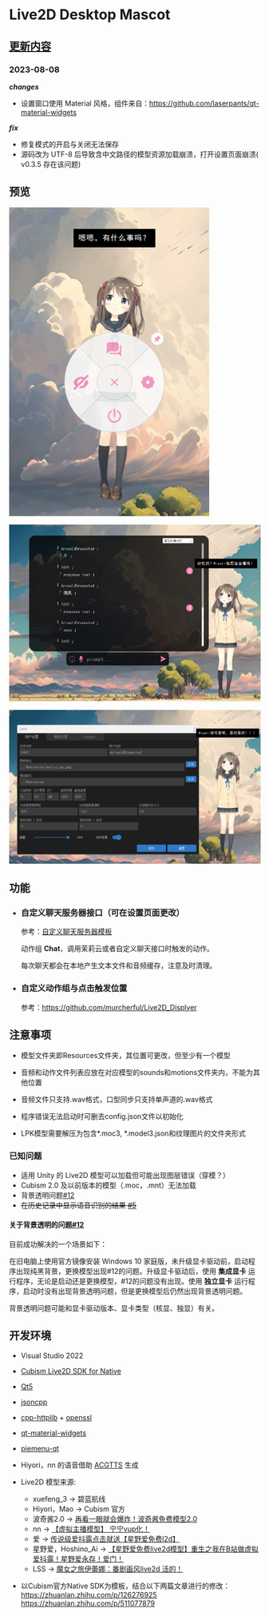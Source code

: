 # Live2D Desktop Mascot   

## [更新内容](CHANGELOG.md)
### 2023-08-08
***changes***
* 设置窗口使用 Material 风格，组件来自：https://github.com/laserpants/qt-material-widgets

***fix***
* 修复模式的开启与关闭无法保存
* 源码改为 UTF-8 后导致含中文路径的模型资源加载崩溃，打开设置页面崩溃( v0.3.5 存在该问题)

## 预览  

![预览1](sample_images/preview1.png)

![预览2](sample_images/preview2.png)

![预览3](sample_images/preview3.png)

## 功能 

* ### 自定义聊天服务器接口（可在设置页面更改）
  
	参考：[自定义聊天服务器模板](dev-server/dev-server.py)

	动作组 **Chat**，调用茉莉云或者自定义聊天接口时触发的动作。

	每次聊天都会在本地产生文本文件和音频缓存，注意及时清理。

* ### 自定义动作组与点击触发位置  


  参考：https://github.com/murcherful/Live2D_Displyer


## 注意事项

* 模型文件夹即Resources文件夹，其位置可更改，但至少有一个模型

* 音频和动作文件列表应放在对应模型的sounds和motions文件夹内，不能为其他位置  

* 音频文件只支持.wav格式，口型同步只支持单声道的.wav格式

* 程序错误无法启动时可删去config.json文件以初始化

* LPK模型需要解压为包含*.moc3, *.model3.json和纹理图片的文件夹形式

### 已知问题
- 适用 Unity 的 Live2D 模型可以加载但可能出现图层错误（穿模？）
- Cubism 2.0 及以前版本的模型（.moc，.mnt）无法加载
- 背景透明问题[#12](https://github.com/Arkueid/DesktopLive2D/issues/12) 
- <del>在历史记录中显示语音识别的结果 [#5](https://github.com/Arkueid/DesktopLive2D/issues/5) </del>
#### 关于背景透明的问题[#12](https://github.com/Arkueid/DesktopLive2D/issues/12) 

目前成功解决的一个场景如下：

在旧电脑上使用官方镜像安装 Windows 10 家庭版，未升级显卡驱动前，启动程序出现纯黑背景，更换模型出现#12的问题。升级显卡驱动后，使用 **集成显卡** 运行程序，无论是启动还是更换模型，#12的问题没有出现。使用 **独立显卡** 运行程序，启动时没有出现背景透明问题，但是更换模型后仍然出现背景透明问题。

背景透明问题可能和显卡驱动版本、显卡类型（核显、独显）有关。

## 开发环境
* Visual Studio 2022
* [Cubism Live2D SDK for Native]
* [Qt5](https://www.qt.io/download-qt-installer?hsCtaTracking=99d9dd4f-5681-48d2-b096-470725510d34%7C074ddad0-fdef-4e53-8aa8-5e8a876d6ab4)  
* [jsoncpp]  
* [cpp-httplib] + [openssl](https://slproweb.com/products/Win32OpenSSL.html)  
* [qt-material-widgets](https://github.com/laserpants/qt-material-widgets)
* [piemenu-qt](https://github.com/SimonBuxx/piemenu-qt)
* Hiyori，nn 的语音借助 [ACGTTS] 生成  
* Live2D 模型来源:  
	* xuefeng_3 -> 碧蓝航线  
	* Hiyori，Mao -> Cubism 官方   
	* 波奇酱2.0 -> [再看一眼就会爆炸！波奇酱免费模型2.0](https://www.bilibili.com/video/BV1PY411k7Kj)  
	* nn -> [【虚拟主播模型】 宁宁vup化！](https://www.bilibili.com/video/BV1s7411d7y9)
	* 爱 -> [传说级爱抖露点击就送【星野爱免费l2d】](https://www.bilibili.com/video/BV1g24y1F73e)
	* 星野爱，Hoshino_Ai -> [【星野爱免费live2d模型】重生之我在B站做虚拟爱抖露！星野爱永存！爱门！](https://www.bilibili.com/video/BV1Us4y1c7P4)
	* LSS -> [魔女之旅伊蕾娜：番剧画风live2d 活的！](https://www.bilibili.com/video/BV1KU4y1x7ep)  

* 
	以Cubism官方Native SDK为模板，结合以下两篇文章进行的修改：  
	https://zhuanlan.zhihu.com/p/126276925  
	https://zhuanlan.zhihu.com/p/511077879 

[cpp-httplib]:https://github.com/yhirose/cpp-httplib
[jsoncpp]:https://github.com/open-source-parsers/jsoncpp
[Cubism Live2D SDK for Native]:https://www.live2d.com/download/cubism-sdk/

[ACGTTS]:https://github.com/chinoll/ACGTTS  

